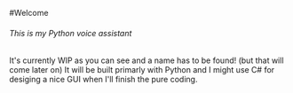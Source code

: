 #Welcome
###### This is my Python voice assistant
It's currently WIP as you can see and a name has to be found! (but that will come later on)
It will be built primarly with Python and I might use C# for desiging a nice GUI when I'll finish the pure coding.

